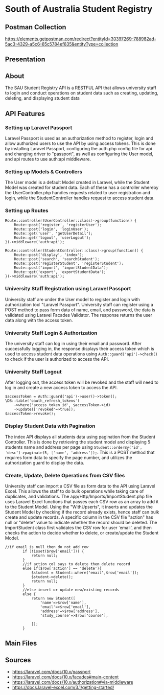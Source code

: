 # South of Australia Student Registry
## Postman Collection
https://elements.getpostman.com/redirect?entityId=30397269-788982ad-5ac3-4329-a5c6-85c5784ef835&entityType=collection

## Presentation

## About
The SAU Student Registry API is a RESTFUL API that allows university staff to login and conduct operations on student data such as creating, updating, deleting, and displaying student data 

## API Features

### Setting up Laravel Passport
Laravel Passport is used as an authorization method to register, login and allow authorized users to use the API by using access tokens. This is done by installing Laravel Passport, configuring the auth.php config file for api and changing driver to "passport", as well as configuring the User model, and api routes to use auth:api middleware. 

### Setting up Models & Controllers
The User model is a default Model created in Laravel, while the Student Model was created for student data. Each of these has a controller whereby the UserController.php handles requests related to user registration and login, while the StudentController handles request to access student data.

### Setting up Routes
```
Route::controller(UserController::class)->group(function() {
    Route::post('register', 'registerUser');
    Route::post('login', 'loginUser');
    Route::get('user', 'getUserDetail');
    Route::get('logout', 'userLogout');
})->middleware('auth:api');

Route::controller(StudentController::class)->group(function() {
    Route::post('display', 'index');
    Route::post('search', 'searchStudent');
    Route::post('registerStudent', 'registerStudent');
    Route::post('import', 'importStudentData');
    Route::get('export', 'exportStudentData');
})->middleware('auth:api');
```

### University Staff Registration using Laravel Passport
University staff are under the User model to register and login with authorization tool "Laravel Passport". University staff can register using a POST method to pass form data of name, email, and password, the data is validated using Laravel Facades Validator. The response returns the user data along with the access token.

### University Staff Login & Authorization
The university staff can log in using their email and password. After successfully logging in, the response displays their access token which is used to access student data operations using ```Auth::guard('api')->check()``` to check if the user is authorized to access the API.

### University Staff Logout
After logging out, the access token will be revoked and the staff will need to log in and create a new access token to access the API.
```
$accessToken = Auth::guard('api')->user()->token();
\DB::table('oauth_refresh_tokens')
    ->where('access_token_id', $accessToken->id)
    ->update(['revoked'=>true]);
$accessToken->revoke();
```

### Display Student Data with Pagination
The index API displays all students data using pagination from the Student Controller. This is done by retrieving the student model and displaying 5 students name and address per page using ```Student::orderBy('id', 'desc')->paginate(5, ['name', 'address']);```. This is a POST method that requires form data to specify the page number, and utilizes the authorization guard to display the data.

### Create, Update, Delete Operations from CSV files
University staff can import a CSV file as form data to the API using Laravel Excel. This allows the staff to do bulk operations while taking care of duplicates, and validations. The app/Http/Imports/ImportStudent.php file uses Laravel Excel functions that passes each CSV row as an array to add it to the Student Model. Using the "WithUpserts", it inserts and updates the Student Model by checking if the record already exists, hence staff can bulk create and update records. A specific column in the CSV file "action" has null or "delete" value to indicate whether the record should be deleted. The ImportStudent class first validates the CSV row for user 'email', and then checks the action to decide whether to delete, or create/update the Student Model. 
```
//if email is null then do not add row
        if (!isset($row['email'])) {
            return null;
        }
        //if action col says to delete then delete record
        else if($row['action'] == 'delete'){
            $student = Student::where('email',$row['email']);
            $student->delete();
            return null;
        }
        //else insert or update new/existing records
        else {
            return new Student([
                'name'=>$row['name'],
                'email'=>$row['email'],
                'address'=>$row['address'],
                'study_course'=>$row['course'],

            ]);
        }
```
## Main Files

## Sources
* https://laravel.com/docs/10.x/passport
* https://laravel.com/docs/10.x/facades#main-content
* https://laravel.com/docs/10.x/authorization#via-middleware
* https://docs.laravel-excel.com/3.1/getting-started/
